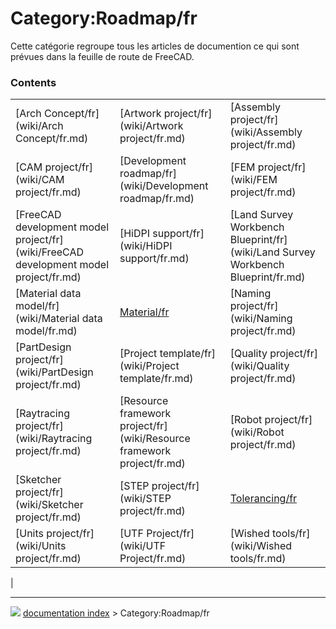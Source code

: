 # Category:Roadmap/fr
Cette catégorie regroupe tous les articles de documention ce qui sont prévues dans la feuille de route de FreeCAD.

### Contents

|     |     |     |
| --- | --- | --- |
| [Arch Concept/fr](wiki/Arch Concept/fr.md) | [Artwork project/fr](wiki/Artwork project/fr.md) | [Assembly project/fr](wiki/Assembly project/fr.md) |
| [CAM project/fr](wiki/CAM project/fr.md) | [Development roadmap/fr](wiki/Development roadmap/fr.md) | [FEM project/fr](wiki/FEM project/fr.md) |
| [FreeCAD development model project/fr](wiki/FreeCAD development model project/fr.md) | [HiDPI support/fr](wiki/HiDPI support/fr.md) | [Land Survey Workbench Blueprint/fr](wiki/Land Survey Workbench Blueprint/fr.md) |
| [Material data model/fr](wiki/Material data model/fr.md) | [Material/fr](wiki/Material/fr.md) | [Naming project/fr](wiki/Naming project/fr.md) |
| [PartDesign project/fr](wiki/PartDesign project/fr.md) | [Project template/fr](wiki/Project template/fr.md) | [Quality project/fr](wiki/Quality project/fr.md) |
| [Raytracing project/fr](wiki/Raytracing project/fr.md) | [Resource framework project/fr](wiki/Resource framework project/fr.md) | [Robot project/fr](wiki/Robot project/fr.md) |
| [Sketcher project/fr](wiki/Sketcher project/fr.md) | [STEP project/fr](wiki/STEP project/fr.md) | [Tolerancing/fr](wiki/Tolerancing/fr.md) |
| [Units project/fr](wiki/Units project/fr.md) | [UTF Project/fr](wiki/UTF Project/fr.md) | [Wished tools/fr](wiki/Wished tools/fr.md) |
|



---
![](images/Right_arrow.png) [documentation index](../README.md) > Category:Roadmap/fr
